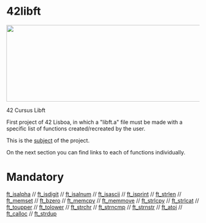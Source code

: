 # 42libft
</p>
<p align="center">
  <img width="600" height="200" src="https://user-images.githubusercontent.com/114630189/196712772-8f09791f-cea1-478a-8150-76c83c680913.jpg">
</p>
42 Cursus Libft</p>
</p>
First project of 42 Lisboa, in which a "libft.a" file must be made with a specific list of functions created/recreated by the user.
</p>

This is the [subject](https://github.com/zecalejo/42libft/blob/master/dfads.pdf) of the project.
</p>
On the next section you can find links to each of functions individually.

# Mandatory

[ft_isalpha](https://github.com/zecalejo/42libft/blob/master/ft_isalpha.c) // [ft_isdigit](https://github.com/zecalejo/42libft/blob/master/ft_isdigit.c) // [ft_isalnum](https://github.com/zecalejo/42libft/blob/master/ft_isalnum.c) // [ft_isascii](https://github.com/zecalejo/42libft/blob/master/ft_isascii.c) // [ft_isprint](https://github.com/zecalejo/42libft/blob/master/ft_isprint.c) // [ft_strlen](https://github.com/zecalejo/42libft/blob/master/ft_strlen.c) // [ft_memset](https://github.com/zecalejo/42libft/blob/master/ft_memset.c) // [ft_bzero](https://github.com/zecalejo/42libft/blob/master/ft_bzero.c) // [ft_memcpy](https://github.com/zecalejo/42libft/blob/master/ft_memcpy.c) // [ft_memmove](https://github.com/zecalejo/42libft/blob/master/ft_memmove.c) // [ft_strlcpy](https://github.com/zecalejo/42libft/blob/master/ft_strlcpy.c) // [ft_strlcat](https://github.com/zecalejo/42libft/blob/master/ft_strlcat.c) // [ft_toupper](https://github.com/zecalejo/42libft/blob/master/ft_toupper.c) // [ft_tolower](https://github.com/zecalejo/42libft/blob/master/ft_tolower.c) // [ft_strchr](https://github.com/zecalejo/42libft/blob/master/ft_strchr.c) // [ft_strncmp](https://github.com/zecalejo/42libft/blob/master/ft_strncmp.c) // [ft_strnstr](https://github.com/zecalejo/42libft/blob/master/ft_strnstr.c) // [ft_atoi](https://github.com/zecalejo/42libft/blob/master/ft_atoi.c) // [ft_calloc](https://github.com/zecalejo/42libft/blob/master/ft_calloc.c) // [ft_strdup](https://github.com/zecalejo/42libft/blob/master/ft_strdup.c)
